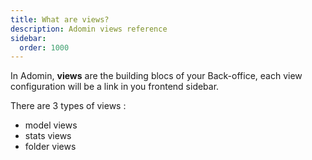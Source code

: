 ```yaml
---
title: What are views?
description: Adomin views reference
sidebar:
  order: 1000
---
```


In Adomin, **views** are the building blocs of your Back-office, each view configuration will be a link in you frontend sidebar.

There are 3 types of views :

- model views
- stats views
- folder views

